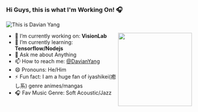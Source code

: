 ### Hi Guys, this is what I'm Working On! 🎧

![This is Davian Yang](https://res.cloudinary.com/dcrgv598u/image/upload/v1594828210/1_veoqi5.png)

<img align='right' src='https://res.cloudinary.com/dcrgv598u/image/upload/v1595498463/profile/tyzh_gao8cq.gif' width="200">

- 🔭 I’m currently working on: **VisionLab**  
- 🌱 I’m currently learning: **Tensorflow/Nodejs**  
- 💬 Ask me about Anything  
- 📫 How to reach me: [@DavianYang](https://twitter.com/DavianYang)  
- 😄 Pronouns: He/Him  
- ⚡ Fun fact: I am a huge fan of iyashikei(癒し系) genre animes/mangas  
- 🎧 Fav Music Genre: Soft Acoustic/Jazz  
